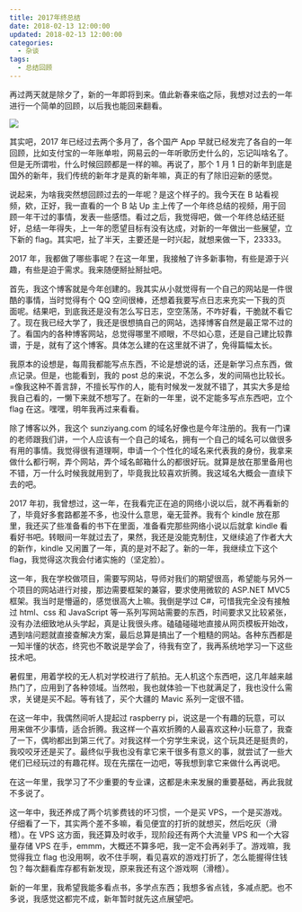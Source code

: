 ```yaml
---
title: 2017年终总结
date: 2018-02-13 12:00:00
updated: 2018-02-13 12:00:00
categories:
  - 杂谈
tags:
  - 总结回顾
---
```


再过两天就是除夕了，新的一年即将到来。值此新春来临之际，我想对过去的一年进行一个简单的回顾，以后我也能回来翻看。

<!--more-->

![](https://img.iszy.xyz/20190318211304.png)

其实吧，2017 年已经过去两个多月了，各个国产 App 早就已经发完了各自的一年回顾，比如支付宝的一年账单啦，网易云的一年听歌历史什么的，忘记叫啥名了。但是无所谓啦，什么时候回顾都是一样的嘛。再说了，那个 1 月 1 日的新年到底是国外的新年，我们传统的新年才是真的新年嘛，真正的有了除旧迎新的感觉。

说起来，为啥我突然想回顾过去的一年呢？是这个样子的。我今天在 B 站看视频，欸，正好，我一直看的一个 B 站 Up 主上传了一个年终总结的视频，用于回顾一年干过的事情，发表一些感悟。看过之后，我觉得吧，做一个年终总结还挺好，总结一年得失，上一年的愿望目标有没有达成，对新的一年做出一些展望，立下新的 flag。其实吧，扯了半天，主要还是一时兴起，就想来做一下，23333。

2017 年，我都做了哪些事呢？在这一年里，我接触了许多新事物，有些是源于兴趣，有些是迫于需求。我来随便掰扯掰扯吧。

首先，我这个博客就是今年创建的。我其实从小就觉得有一个自己的网站是一件很酷的事情，当时觉得有个 QQ 空间很棒，还想着我要写点日志来充实一下我的页面呢。结果吧，到底我还是没有怎么写日志，空空荡荡，不咋好看，干脆就不看它了。现在我已经大学了，我还是很想搞自己的网站，选择博客自然是最正常不过的了。看国内的各种博客网站，总觉得哪里不顺眼，不尽如心意，还是自己建比较靠谱，于是，就有了这个博客。具体怎么建的在这里就不讲了，免得篇幅太长。

我原本的设想是，每周我都能写点东西，不论是想说的话，还是新学习点东西，做点记录。但是，也能看到，我的 post 总的来说，不怎么多，发的间隔也比较长。=像我这种不善言辞，不擅长写作的人，能有时候发一发就不错了，其实大多是给我自己看的，一懒下来就不想写了。在新的一年里，说不定能多写点东西吧，立个 flag 在这。嘿嘿，明年我再过来看看。

除了博客以外，我这个 sunziyang.com 的域名好像也是今年注册的。我有一门课的老师跟我们讲，一个人应该有一个自己的域名，拥有一个自己的域名可以做很多有用的事情。我觉得很有道理啊，申请一个个性化的域名来代表我的身份，我拿来做什么都行啊，弄个网站，弄个域名邮箱什么的都很好玩。就算是放在那里备用也不错，万一什么时候我就用到了，毕竟我比较喜欢折腾。我这域名大概会一直续下去的吧。

2017 年初，我曾想过，这一年，在我看完正在追的网络小说以后，就不再看新的了，毕竟好多套路都差不多，也没什么意思，毫无营养。我有个 kindle 放在那里，我还买了些准备看的书下在里面，准备看完那些网络小说以后就拿 kindle 看看好书吧。转眼间一年就过去了，果然，我还是没能克制住，又继续追了作者大大的新作，kindle 又闲置了一年，真的是对不起了。新的一年，我继续立下这个 flag，我觉得这次我会付诸实施的（坚定脸）。

这一年，我在学校做项目，需要写网站，导师对我们的期望很高，希望能与另外一个项目的网站进行对接，那边需要框架的兼容，要求使用微软的 ASP.NET MVC5 框架。我当时是懵逼的，感觉很高大上嘛。我倒是学过 C#，可惜我完全没有接触过 html、css 和 JavaScript 等一系列写网站需要的东西，时间要求又比较紧张，没有办法细致地从头学起，真是让我很头疼。磕磕碰碰地直接从网页模板开始改，遇到啥问题就直接查解决方案，最后总算是搞出了一个粗糙的网站。各种东西都是一知半懂的状态，终究也不敢说是学会了，待我有空了，我再系统地学习一下这些技术吧。

暑假里，用着学校的无人机对学校进行了航拍。无人机这个东西吧，这几年越来越热门了，应用到了各种领域。当然啦，我也就体验一下也就满足了，我也没什么需求，关键是买不起。等有钱了，买个大疆的 Mavic 系列一定很不错。

在这一年中，我偶然间听人提起过 raspberry pi，说这是一个有趣的玩意，可以用来做不少事情，适合折腾。我这样一个喜欢折腾的人最喜欢这种小玩意了，我查了一下，偶哟都出到第三代了。对我这样一个穷学生来说，这个玩具还是挺贵的，我咬咬牙还是买了。最终似乎我也没有拿它来干很多有意义的事，就尝试了一些大佬们已经玩过的有趣花样。现在先摆在一边吧，等我想到拿它来做什么再说吧。

在这一年里，我学习了不少重要的专业课，这都是未来发展的重要基础，再此我就不多说了。

这一年中，我还养成了两个坑爹费钱的坏习惯，一个是买 VPS，一个是买游戏。仔细看了一下，其实两个差不多嘛，看见便宜的打折的就想买，然后吃灰（滑稽）。在 VPS 这方面，我还算及时收手，现阶段还有两个大流量 VPS 和一个大容量存储 VPS 在手，emmm，大概还不算多吧，我一定不会再剁手了。游戏嘛，我觉得我立 flag 也没用啊，收不住手啊，看见喜欢的游戏打折了，怎么能握得住钱包？每次翻看库存都有新发现，原来我还有这个游戏啊（滑稽）。

新的一年里，我希望我能多看点书，多学点东西；我想多省点钱，多减点肥。也不多说，我感觉这都完不成，新年暂时就先这点展望吧。
